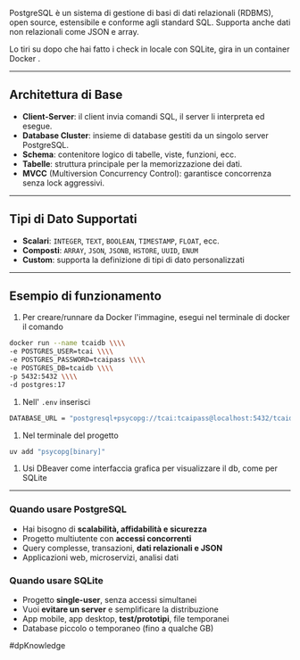 PostgreSQL è un sistema di gestione di basi di dati relazionali (RDBMS), open source, estensibile e conforme agli standard SQL. Supporta anche dati non relazionali come JSON e array.

Lo tiri su dopo che hai fatto i check in locale con SQLite, gira in un container Docker .

---

## Architettura di Base

- **Client-Server**: il client invia comandi SQL, il server li interpreta ed esegue.
- **Database Cluster**: insieme di database gestiti da un singolo server PostgreSQL.
- **Schema**: contenitore logico di tabelle, viste, funzioni, ecc.
- **Tabelle**: struttura principale per la memorizzazione dei dati.
- **MVCC** (Multiversion Concurrency Control): garantisce concorrenza senza lock aggressivi.

---

## Tipi di Dato Supportati

- **Scalari**: `INTEGER`, `TEXT`, `BOOLEAN`, `TIMESTAMP`, `FLOAT`, ecc.
- **Composti**: `ARRAY`, `JSON`, `JSONB`, `HSTORE`, `UUID`, `ENUM`
- **Custom**: supporta la definizione di tipi di dato personalizzati

---

## Esempio di funzionamento

1. Per creare/runnare da Docker l'immagine, esegui nel terminale di docker il comando

```bash
docker run --name tcaidb \\\\
-e POSTGRES_USER=tcai \\\\
-e POSTGRES_PASSWORD=tcaipass \\\\
-e POSTGRES_DB=tcaidb \\\\
-p 5432:5432 \\\\
-d postgres:17
```

1. Nell' `.env` inserisci

```bash
DATABASE_URL = "postgresql+psycopg://tcai:tcaipass@localhost:5432/tcaidb"
```

1. Nel terminale del progetto

```bash
uv add "psycopg[binary]"
```

1. Usi DBeaver come interfaccia grafica per visualizzare il db, come per SQLite

---

### **Quando usare PostgreSQL**

- Hai bisogno di **scalabilità, affidabilità e sicurezza**
- Progetto multiutente con **accessi concorrenti**
- Query complesse, transazioni, **dati relazionali e JSON**
- Applicazioni web, microservizi, analisi dati

### **Quando usare SQLite**

- Progetto **single-user**, senza accessi simultanei
- Vuoi **evitare un server** e semplificare la distribuzione
- App mobile, app desktop, **test/prototipi**, file temporanei
- Database piccolo o temporaneo (fino a qualche GB)

#dpKnowledge 